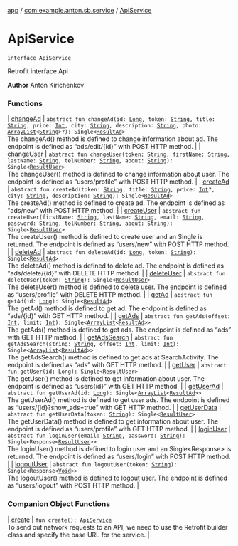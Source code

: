 [app](../../index.md) / [com.example.anton.sb.service](../index.md) / [ApiService](./index.md)

# ApiService

`interface ApiService`

Retrofit interface Api

**Author**
Anton Kirichenkov

### Functions

| [changeAd](change-ad.md) | `abstract fun changeAd(id: `[`Long`](https://kotlinlang.org/api/latest/jvm/stdlib/kotlin/-long/index.html)`, token: `[`String`](https://kotlinlang.org/api/latest/jvm/stdlib/kotlin/-string/index.html)`, title: `[`String`](https://kotlinlang.org/api/latest/jvm/stdlib/kotlin/-string/index.html)`, price: `[`Int`](https://kotlinlang.org/api/latest/jvm/stdlib/kotlin/-int/index.html)`, city: `[`String`](https://kotlinlang.org/api/latest/jvm/stdlib/kotlin/-string/index.html)`, description: `[`String`](https://kotlinlang.org/api/latest/jvm/stdlib/kotlin/-string/index.html)`, photo: `[`ArrayList`](https://kotlinlang.org/api/latest/jvm/stdlib/kotlin.collections/-array-list/index.html)`<`[`String`](https://kotlinlang.org/api/latest/jvm/stdlib/kotlin/-string/index.html)`>?): Single<`[`ResultAd`](../../com.example.anton.sb.data/-result-ad/index.md)`>`<br>The changeAd() method is defined to change information about ad. The endpoint is defined as “ads/edit/{id}” with POST HTTP method. |
| [changeUser](change-user.md) | `abstract fun changeUser(token: `[`String`](https://kotlinlang.org/api/latest/jvm/stdlib/kotlin/-string/index.html)`, firstName: `[`String`](https://kotlinlang.org/api/latest/jvm/stdlib/kotlin/-string/index.html)`, lastName: `[`String`](https://kotlinlang.org/api/latest/jvm/stdlib/kotlin/-string/index.html)`, telNumber: `[`String`](https://kotlinlang.org/api/latest/jvm/stdlib/kotlin/-string/index.html)`, about: `[`String`](https://kotlinlang.org/api/latest/jvm/stdlib/kotlin/-string/index.html)`): Single<`[`ResultUser`](../../com.example.anton.sb.data/-result-user/index.md)`>`<br>The changeUser() method is defined to change information about user. The endpoint is defined as “users/profile” with POST HTTP method. |
| [createAd](create-ad.md) | `abstract fun createAd(token: `[`String`](https://kotlinlang.org/api/latest/jvm/stdlib/kotlin/-string/index.html)`, title: `[`String`](https://kotlinlang.org/api/latest/jvm/stdlib/kotlin/-string/index.html)`, price: `[`Int`](https://kotlinlang.org/api/latest/jvm/stdlib/kotlin/-int/index.html)`?, city: `[`String`](https://kotlinlang.org/api/latest/jvm/stdlib/kotlin/-string/index.html)`, description: `[`String`](https://kotlinlang.org/api/latest/jvm/stdlib/kotlin/-string/index.html)`): Single<`[`ResultAd`](../../com.example.anton.sb.data/-result-ad/index.md)`>`<br>The createAd() method is defined to create ad. The endpoint is defined as "ads/new” with POST HTTP method. |
| [createUser](create-user.md) | `abstract fun createUser(firstName: `[`String`](https://kotlinlang.org/api/latest/jvm/stdlib/kotlin/-string/index.html)`, lastName: `[`String`](https://kotlinlang.org/api/latest/jvm/stdlib/kotlin/-string/index.html)`, email: `[`String`](https://kotlinlang.org/api/latest/jvm/stdlib/kotlin/-string/index.html)`, password: `[`String`](https://kotlinlang.org/api/latest/jvm/stdlib/kotlin/-string/index.html)`, telNumber: `[`String`](https://kotlinlang.org/api/latest/jvm/stdlib/kotlin/-string/index.html)`, about: `[`String`](https://kotlinlang.org/api/latest/jvm/stdlib/kotlin/-string/index.html)`): Single<`[`ResultUser`](../../com.example.anton.sb.data/-result-user/index.md)`>`<br>The createUser() method is defined to create user and an Single is returned. The endpoint is defined as “users/new” with POST HTTP method. |
| [deleteAd](delete-ad.md) | `abstract fun deleteAd(id: `[`Long`](https://kotlinlang.org/api/latest/jvm/stdlib/kotlin/-long/index.html)`, token: `[`String`](https://kotlinlang.org/api/latest/jvm/stdlib/kotlin/-string/index.html)`): Single<`[`ResultAd`](../../com.example.anton.sb.data/-result-ad/index.md)`>`<br>The deleteAd() method is defined to delete ad. The endpoint is defined as "ads/delete/{id}” with DELETE HTTP method. |
| [deleteUser](delete-user.md) | `abstract fun deleteUser(token: `[`String`](https://kotlinlang.org/api/latest/jvm/stdlib/kotlin/-string/index.html)`): Single<`[`ResultUser`](../../com.example.anton.sb.data/-result-user/index.md)`>`<br>The deleteUser() method is defined to delete user. The endpoint is defined as “users/profile” with DELETE HTTP method. |
| [getAd](get-ad.md) | `abstract fun getAd(id: `[`Long`](https://kotlinlang.org/api/latest/jvm/stdlib/kotlin/-long/index.html)`): Single<`[`ResultAd`](../../com.example.anton.sb.data/-result-ad/index.md)`>`<br>The getAd() method is defined to get ad. The endpoint is defined as “ads/{id}” with GET HTTP method. |
| [getAds](get-ads.md) | `abstract fun getAds(offset: `[`Int`](https://kotlinlang.org/api/latest/jvm/stdlib/kotlin/-int/index.html)`, limit: `[`Int`](https://kotlinlang.org/api/latest/jvm/stdlib/kotlin/-int/index.html)`): Single<`[`ArrayList`](https://kotlinlang.org/api/latest/jvm/stdlib/kotlin.collections/-array-list/index.html)`<`[`ResultAd`](../../com.example.anton.sb.data/-result-ad/index.md)`>>`<br>The getAds() method is defined to get ads. The endpoint is defined as “ads” with GET HTTP method. |
| [getAdsSearch](get-ads-search.md) | `abstract fun getAdsSearch(string: `[`String`](https://kotlinlang.org/api/latest/jvm/stdlib/kotlin/-string/index.html)`, offset: `[`Int`](https://kotlinlang.org/api/latest/jvm/stdlib/kotlin/-int/index.html)`, limit: `[`Int`](https://kotlinlang.org/api/latest/jvm/stdlib/kotlin/-int/index.html)`): Single<`[`ArrayList`](https://kotlinlang.org/api/latest/jvm/stdlib/kotlin.collections/-array-list/index.html)`<`[`ResultAd`](../../com.example.anton.sb.data/-result-ad/index.md)`>>`<br>The getAdsSearch() method is defined to get ads at SearchActivity. The endpoint is defined as “ads” with GET HTTP method. |
| [getUser](get-user.md) | `abstract fun getUser(id: `[`Long`](https://kotlinlang.org/api/latest/jvm/stdlib/kotlin/-long/index.html)`): Single<`[`ResultUser`](../../com.example.anton.sb.data/-result-user/index.md)`>`<br>The getUser() method is defined to get information about user. The endpoint is defined as “users{id}” with GET HTTP method. |
| [getUserAd](get-user-ad.md) | `abstract fun getUserAd(id: `[`Long`](https://kotlinlang.org/api/latest/jvm/stdlib/kotlin/-long/index.html)`): Single<`[`ArrayList`](https://kotlinlang.org/api/latest/jvm/stdlib/kotlin.collections/-array-list/index.html)`<`[`ResultAd`](../../com.example.anton.sb.data/-result-ad/index.md)`>>`<br>The getUserAd() method is defined to get user ads. The endpoint is defined as “users/{id}?show_ads=true” with GET HTTP method. |
| [getUserData](get-user-data.md) | `abstract fun getUserData(token: `[`String`](https://kotlinlang.org/api/latest/jvm/stdlib/kotlin/-string/index.html)`): Single<`[`ResultUser`](../../com.example.anton.sb.data/-result-user/index.md)`>`<br>The getUserData() method is defined to get information about user. The endpoint is defined as “users/profile” with GET HTTP method. |
| [loginUser](login-user.md) | `abstract fun loginUser(email: `[`String`](https://kotlinlang.org/api/latest/jvm/stdlib/kotlin/-string/index.html)`, password: `[`String`](https://kotlinlang.org/api/latest/jvm/stdlib/kotlin/-string/index.html)`): Single<Response<`[`ResultUser`](../../com.example.anton.sb.data/-result-user/index.md)`>>`<br>The loginUser() method is defined to login user and an Single&lt;Response&gt; is returned. The endpoint is defined as “users/login” with POST HTTP method. |
| [logoutUser](logout-user.md) | `abstract fun logoutUser(token: `[`String`](https://kotlinlang.org/api/latest/jvm/stdlib/kotlin/-string/index.html)`): Single<Response<`[`Void`](https://developer.android.com/reference/java/lang/Void.html)`>>`<br>The logoutUser() method is defined to logout user. The endpoint is defined as “users/logout” with POST HTTP method. |

### Companion Object Functions

| [create](create.md) | `fun create(): `[`ApiService`](./index.md)<br>To send out network requests to an API, we need to use the Retrofit builder class and specify the base URL for the service. |

